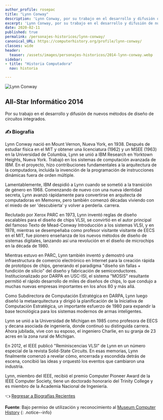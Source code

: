 ```yaml
---
author_profile: rosepac
title: "Lynn Conway"
description: 'Lynn Conway, por su trabajo en el desarrollo y difusión de nuevos métodos de diseño de circuitos integrados.'
excerpt: 'Lynn Conway, por su trabajo en el desarrollo y difusión de nuevos métodos de diseño de circuitos integrados.'
date: 2020-02-11
published: true
permalink: /personajes-historicos/lynn-conway/
canonical_URL: https://computerhistory.org/profile/lynn-conway/
classes: wide
header:
  teaser: /assets/images/personajes-historicos/2014-lynn-conway.webp
sidebar:
- title: "Historia Computadora"
  nav: historia

---
```


​<picture>
 <source srcset="/assets/images/personajes-historicos/2014-lynn-conway.webp" type="webp">
 <img src="/assets/images/personajes-historicos/2014-lynn-conway.jpg" alt="Lynn Conway" title="Lynn Conway">
</picture>

## All-Star Informático 2014

Por su trabajo en el desarrollo y difusión de nuevos métodos de diseño de circuitos integrados.

### ✍ Biografía

Lynn Conway nació en Mount Vernon, Nueva York, en 1938. Después de estudiar física en el MIT y obtener una licenciatura (1962) y un MSEE (1963) en la Universidad de Columbia, Lynn se unió a IBM Research en Yorktown Heights, Nueva York. Trabajó en los sistemas de computación avanzada de IBM. En el proyecto, hizo contribuciones fundamentales a la arquitectura de la computadora, incluida la invención de la programación de instrucciones dinámicas fuera de orden múltiple.

Lamentablemente, IBM despidió a Lynn cuando se sometió a la transición de género en 1968. Comenzando de nuevo con una nueva identidad secreta, Lynn avanzó rápidamente para convertirse en arquitecta de computadoras en Memorex, pero también comenzó décadas viviendo con el miedo de ser 'descubierta' y volver a perderla. carrera.

Reclutado por Xerox PARC en 1973, Lynn inventó reglas de diseño escalables para el diseño de chips VLSI, se convirtió en el autor principal del famoso Texto de Mead-Conway Introducción a los sistemas VLSI, y en 1978, mientras se desempeñaba como profesor visitante visitante de EECS en el MIT, fue pionero enseñanza de los nuevos métodos de diseño de sistemas digitales, lanzando así una revolución en el diseño de microchips en la década de 1980.

Mientras estuvo en PARC, Lynn también inventó y demostró una infraestructura de comercio electrónico en Internet para la creación rápida de prototipos de chips, generando el paradigma "diseño sin fallas + fundición de silicio" del diseño y fabricación de semiconductores. Institucionalizado por DARPA en USC-ISI, el sistema "MOSIS" resultante permitió el rápido desarrollo de miles de diseños de chips, lo que condujo a muchas nuevas empresas importantes en los años 80 y más allá.

Como Subdirectora de Computación Estratégica en DARPA, Lynn luego diseñó la metaarquitectura y dirigió la planificación de la Iniciativa de Computación Estratégica, un importante esfuerzo de 1980 para expandir la base tecnológica para los sistemas modernos de armas inteligentes.

Lynn se unió a la Universidad de Michigan en 1985 como profesora de EECS y decana asociada de ingeniería, donde continuó su distinguida carrera. Ahora jubilada, vive con su esposo, el ingeniero Charlie, en su granja de 23 acres en la zona rural de Michigan.

En 2012, el IEEE publicó "Reminiscencias VLSI" de Lynn en un número especial de la revista Solid-State Circuits. En esas memorias, Lynn finalmente comenzó a revelar cómo, encerrada y escondida detrás de escena, concibió las ideas y orquestó los eventos que cambiaron una industria.

Lynn, miembro del IEEE, recibió el premio Computer Pioneer Award de la IEEE Computer Society, tiene un doctorado honorario del Trinity College y es miembro de la Academia Nacional de Ingeniería.

👈 [Regresar a Biografías Recientes](/personajes-historicos/#-biografías-agregadas-más-recientes-)

**Fuente**: Bajo permiso de utilización y reconocimiento al [Museum Computer History](https://www.computerhistory.org/ "Página web el Museo de la Historia de las Computadoras")
{: .notice--info}
